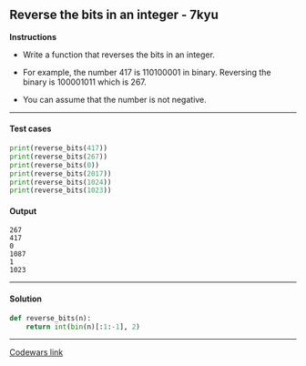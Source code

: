 ## Reverse the bits in an integer - 7kyu

**Instructions**

- Write a function that reverses the bits in an integer.

- For example, the number 417 is 110100001 in binary. Reversing the binary is 100001011 which is 267.

- You can assume that the number is not negative.

---

#### Test cases

```python
print(reverse_bits(417))
print(reverse_bits(267))
print(reverse_bits(0))
print(reverse_bits(2017))
print(reverse_bits(1024))
print(reverse_bits(1023))
```

#### Output 
```
267
417
0
1087
1
1023
```

---

#### Solution

```python
def reverse_bits(n):
    return int(bin(n)[:1:-1], 2)
```

---

[Codewars link](https://www.codewars.com/kata/5959ec605595565f5c00002b)
